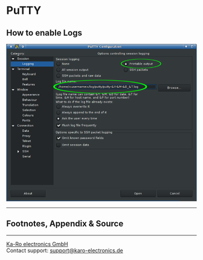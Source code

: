 # PuTTY

## How to enable Logs

![Screenshot](/images/screenshot/putty_configuration.png)


---
## Footnotes, Appendix & Source
[google-repo]: (https://gerrit.googlesource.com/git-repo)  
[google-repo-xml]: (https://gerrit.googlesource.com/git-repo/+/HEAD/docs/manifest-format.md)

---
[Ka-Ro electronics GmbH](https://www.karo-electronics.de)  
Contact support: support@karo-electronics.de